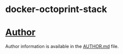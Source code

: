 # docker-octoprint-stack

# [Author](AUTHOR.md)
Author information is available in the [AUTHOR.md](AUTHOR.md) file.